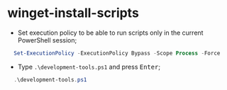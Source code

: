 # winget-install-scripts
* Set execution policy to be able to run scripts only in the current PowerShell session;

```powershell
  Set-ExecutionPolicy -ExecutionPolicy Bypass -Scope Process -Force
```

* Type `.\development-tools.ps1` and press <kbd>Enter</kbd>;

```powershell
  .\development-tools.ps1
```
